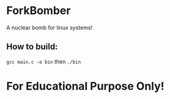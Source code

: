 # ForkBomber
A nuclear bomb for linux systems!

## How to build:
`gcc main.c -o bin`
then
`./bin`

# For Educational Purpose Only!
